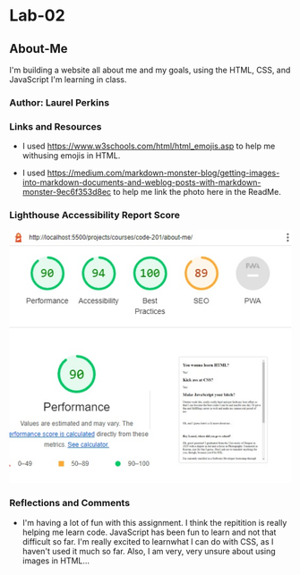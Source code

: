 # Lab-02

## About-Me

I'm building a website all about me and my goals, using the HTML, CSS, and JavaScript I'm learning in class.

### Author: Laurel Perkins

### Links and Resources

* I used  https://www.w3schools.com/html/html_emojis.asp to help me withusing emojis in HTML.

* I used https://medium.com/markdown-monster-blog/getting-images-into-markdown-documents-and-weblog-posts-with-markdown-monster-9ec6f353d8ec to help me link the photo here in the ReadMe.

### Lighthouse Accessibility Report Score

![Lighthouse Score](img/Lab-02-Lighthouse.jpg)

### Reflections and Comments

* I'm having a lot of fun with this assignment. I think the repitition is really helping me learn code. JavaScript has been fun to learn and not that difficult so far. I'm really excited to learnwhat I can do with CSS, as I haven't used it much so far. Also, I am very, very unsure about using images in HTML...